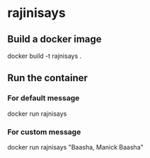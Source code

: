 # rajinisays

## Build a docker image
docker build -t rajnisays .

## Run the container 

### For default message

docker run rajnisays

### For custom message

docker run rajnisays "Baasha, Manick Baasha"
